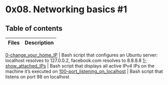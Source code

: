 # 0x08. Networking basics #1

## Table of contents
Files | Description
----- | -----------

[0-change_your_home_IP](./2-change_your_home_IP) | Bash script that configures an Ubuntu server: localhost resolves to 127.0.0.2, facebook.com resolves to 8.8.8.8
[1-show_attached_IPs](./3-show_attached_IPs) | Bash script that displays all active IPv4 IPs on the machine it’s executed on
[100-port_listening_on_localhost](./4-port_listening_on_localhost) | Bash script that listens on port 98 on localhost
